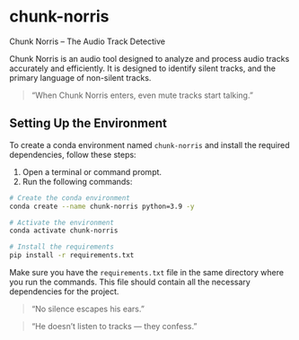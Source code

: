 # chunk-norris
Chunk Norris – The Audio Track Detective

Chunk Norris is an audio tool designed to analyze and process audio tracks accurately and efficiently. It is designed to identify silent tracks, and the primary language of non-silent tracks.


> “When Chunk Norris enters, even mute tracks start talking.”

## Setting Up the Environment

To create a conda environment named `chunk-norris` and install the required dependencies, follow these steps:

1. Open a terminal or command prompt.
2. Run the following commands:

```bash
# Create the conda environment
conda create --name chunk-norris python=3.9 -y

# Activate the environment
conda activate chunk-norris

# Install the requirements
pip install -r requirements.txt
```

Make sure you have the `requirements.txt` file in the same directory where you run the commands. This file should contain all the necessary dependencies for the project.


> “No silence escapes his ears.”




> “He doesn’t listen to tracks — they confess.”


